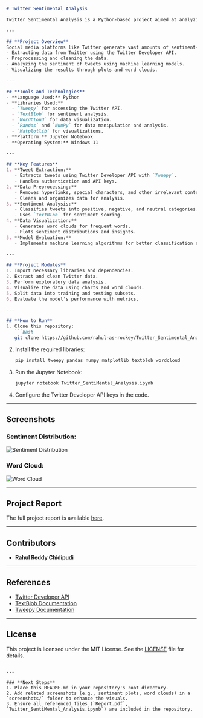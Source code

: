 ```markdown
# Twitter Sentimental Analysis

Twitter Sentimental Analysis is a Python-based project aimed at analyzing the sentiment of tweets. The goal is to classify tweets as **positive**, **negative**, or **neutral**, providing insights into public opinion on various topics. This project uses data science and machine learning techniques to process and analyze Twitter data effectively.

---

## **Project Overview**
Social media platforms like Twitter generate vast amounts of sentiment-rich data. This project focuses on:
- Extracting data from Twitter using the Twitter Developer API.
- Preprocessing and cleaning the data.
- Analyzing the sentiment of tweets using machine learning models.
- Visualizing the results through plots and word clouds.

---

## **Tools and Technologies**
- **Language Used:** Python
- **Libraries Used:**
  - `Tweepy` for accessing the Twitter API.
  - `TextBlob` for sentiment analysis.
  - `WordCloud` for data visualization.
  - `Pandas` and `NumPy` for data manipulation and analysis.
  - `Matplotlib` for visualizations.
- **Platform:** Jupyter Notebook
- **Operating System:** Windows 11

---

## **Key Features**
1. **Tweet Extraction:**
   - Extracts tweets using Twitter Developer API with `Tweepy`.
   - Handles authentication and API keys.
2. **Data Preprocessing:**
   - Removes hyperlinks, special characters, and other irrelevant content.
   - Cleans and organizes data for analysis.
3. **Sentiment Analysis:**
   - Classifies tweets into positive, negative, and neutral categories.
   - Uses `TextBlob` for sentiment scoring.
4. **Data Visualization:**
   - Generates word clouds for frequent words.
   - Plots sentiment distributions and insights.
5. **Model Evaluation:**
   - Implements machine learning algorithms for better classification accuracy.

---

## **Project Modules**
1. Import necessary libraries and dependencies.
2. Extract and clean Twitter data.
3. Perform exploratory data analysis.
4. Visualize the data using charts and word clouds.
5. Split data into training and testing subsets.
6. Evaluate the model's performance with metrics.

---

## **How to Run**
1. Clone this repository:
   ```bash
   git clone https://github.com/rahul-as-rockey/Twitter_Sentimental_Analysis.git
   ```
2. Install the required libraries:
   ```bash
   pip install tweepy pandas numpy matplotlib textblob wordcloud
   ```
3. Run the Jupyter Notebook:
   ```bash
   jupyter notebook Twitter_SentiMental_Analysis.ipynb
   ```
4. Configure the Twitter Developer API keys in the code.

---

## **Screenshots**
### Sentiment Distribution:
![Sentiment Distribution](screenshots/sentiment_distribution.png)

### Word Cloud:
![Word Cloud](screenshots/word_cloud.png)

---

## **Project Report**
The full project report is available [here](Report.pdf).

---

## **Contributors**
- **Rahul Reddy Chidipudi**

---

## **References**
- [Twitter Developer API](https://developer.twitter.com/en/docs)
- [TextBlob Documentation](https://textblob.readthedocs.io/en/dev/)
- [Tweepy Documentation](https://docs.tweepy.org/en/stable/)

---

## **License**
This project is licensed under the MIT License. See the [LICENSE](LICENSE) file for details.
```

---

### **Next Steps**
1. Place this README.md in your repository's root directory.
2. Add related screenshots (e.g., sentiment plots, word clouds) in a `screenshots/` folder to enhance the visuals.
3. Ensure all referenced files (`Report.pdf`, `Twitter_SentiMental_Analysis.ipynb`) are included in the repository.


